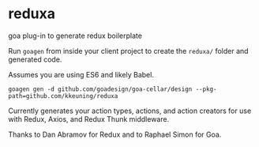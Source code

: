 # reduxa
goa plug-in to generate redux boilerplate

Run `goagen` from inside your client project to create the `reduxa/` folder and generated code.

Assumes you are using ES6 and likely Babel.

```
goagen gen -d github.com/goadesign/goa-cellar/design --pkg-path=github.com/kkeuning/reduxa
```

Currently generates your action types, actions, and action creators for use with Redux, Axios, and Redux Thunk middleware.

Thanks to Dan Abramov for Redux and to Raphael Simon for Goa.  

